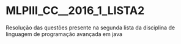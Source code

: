 # MLPIII_CC__2016_1_LISTA2
Resolução das questões presente na segunda lista da disciplina de linguagem de programação avançada em java
